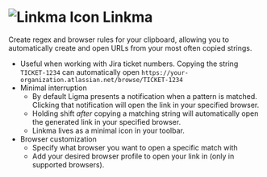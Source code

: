 # <img alt="Linkma Icon" src="Linkma/Linkma/Assets.xcassets/AppIcon.appiconset/64-mac.png" /> Linkma

Create regex and browser rules for your clipboard, allowing you to automatically create and open URLs from your most often copied strings.

* Useful when working with Jira ticket numbers. Copying the string `TICKET-1234` can automatically open `https://your-organization.atlassian.net/browse/TICKET-1234`
* Minimal interruption
  * By default Ligma presents a notification when a pattern is matched. Clicking that notification will open the link in your specified browser.
  * Holding shift *after* copying a matching string will automatically open the generated link in your specified browser.
  * Linkma lives as a minimal icon in your toolbar.
* Browser customization
  * Specify what browser you want to open a specific match with
  * Add your desired browser profile to open your link in (only in supported browsers).